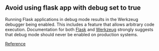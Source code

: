 ## Avoid using flask app with debug set to true

Running Flask applications in debug mode results in the Werkzeug debugger being enabled. 
This includes a feature that allows arbitrary code execution. Documentation for both [Flask](http://flask.pocoo.org/docs/0.10/quickstart/#debug-mode) 
and [Werkzeug](http://werkzeug.pocoo.org/docs/0.12/debug/#module-werkzeug.debug) strongly suggests that debug mode should never be enabled on production systems.

[Reference](https://docs.openstack.org/bandit/latest/plugins/flask_debug_true.html)

